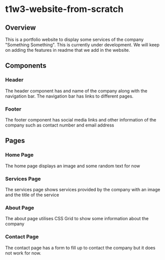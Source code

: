 # t1w3-website-from-scratch

## Overview
This is a portfolio website to display some services of the company "Something Something". This is currently under development. We will keep on adding the features in readme that we add in the website.

## Components

### Header
The header component has and name of the company along with the navigation bar. The navigation bar has links to different pages.

### Footer
The footer component has social media links and other information of the company such as contact number and email address

## Pages

### Home Page
The home page displays an image and some random text for now

### Services Page
The services page shows services provided by the company with an image and the title of the service

### About Page
The about page utilises CSS Grid to show some information about the company

### Contact Page
The contact page has a form to fill up to contact the company but it does not work for now.
